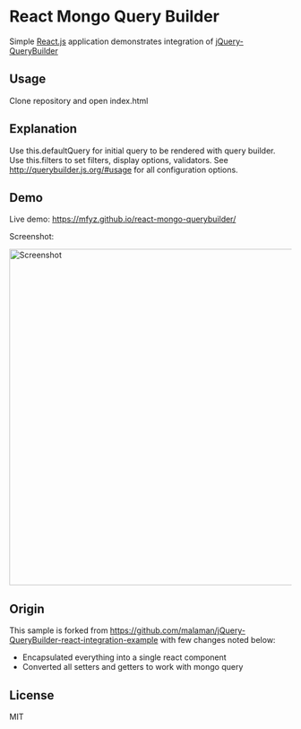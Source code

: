 # React Mongo Query Builder
Simple [React.js](https://facebook.github.io/react/) application demonstrates integration of [jQuery-QueryBuilder](https://github.com/mistic100/jQuery-QueryBuilder)

## Usage
Clone repository and open index.html

## Explanation
Use this.defaultQuery for initial query to be rendered with query builder.
Use this.filters to set filters, display options, validators. See http://querybuilder.js.org/#usage for all configuration options.

## Demo
Live demo: https://mfyz.github.io/react-mongo-querybuilder/

Screenshot:

<img src="https://github.com/mfyz/react-mongo-querybuilder/raw/master/screenshot.png" width="600" alt="Screenshot" />

## Origin
This sample is forked from https://github.com/malaman/jQuery-QueryBuilder-react-integration-example with few changes noted below:
- Encapsulated everything into a single react component
- Converted all setters and getters to work with mongo query

## License
MIT
